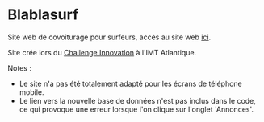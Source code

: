 # Blablasurf
<p>Site web de covoiturage pour surfeurs, accès au site web <a href="http://blablasurf.dx.am">ici</a>.</p>
<p>Site crée lors du <a href="https://www.imt-atlantique.fr/fr/node/662">Challenge Innovation</a> à l'IMT Atlantique.</p> 
<p>Notes :
<ul>
<li>Le site n'a pas été totalement adapté pour les écrans de téléphone mobile.
<li>Le lien vers la nouvelle base de données n'est pas inclus dans le code, ce qui provoque une erreur lorsque l'on clique sur l'onglet 'Annonces'.
</ul>
</p> 

